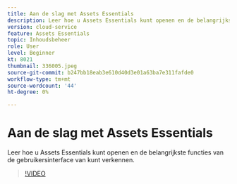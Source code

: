 ```yaml
---
title: Aan de slag met Assets Essentials
description: Leer hoe u Assets Essentials kunt openen en de belangrijkste facetten van de gebruikersinterface van kunt verkennen.
version: cloud-service
feature: Assets Essentials
topic: Inhoudsbeheer
role: User
level: Beginner
kt: 8021
thumbnail: 336005.jpeg
source-git-commit: b247bb18eab3e610d40d3e01a63ba7e311fafde0
workflow-type: tm+mt
source-wordcount: '44'
ht-degree: 0%

---
```



# Aan de slag met Assets Essentials

Leer hoe u Assets Essentials kunt openen en de belangrijkste functies van de gebruikersinterface van kunt verkennen.

>[!VIDEO](https://video.tv.adobe.com/v/336005/?quality=9&learn=on)
